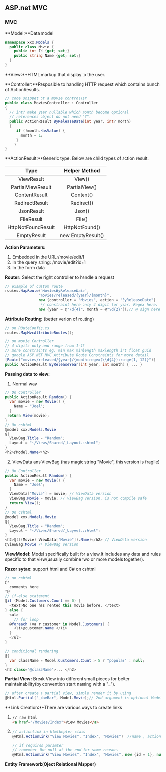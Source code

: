 ## ASP.net MVC

### MVC

**Model:**Data model

```c#
namespace xxx.Models {
  public class Movie {
    public int Id {get; set;}
    public string Name {get; set;}
  }
}
```

**View:**HTML markup that display to the user.

**Controller:**Resposible to handling HTTP request which contains bunch of ActionResults.

```c#
// code snippet of a movie controller
public class MoviesController : Controller
{
  // int? make year nullable which month become optional
  // references object do not need "?".
  public ActionResult ByReleaseDate(int year, int? month)
  {
     if (!month.HasValue) {
       month = 1;
     }
	}
}
```

**ActionResult:**Generic type. Below are child types of action result.

|        Type        |   Helper Method   |
| :----------------: | :---------------: |
|     ViewResult     |      View()       |
| PartialViewResult  |   PartialView()   |
|   ContentResult    |     Content()     |
|   RedirectResult   |    Redirect()     |
|     JsonResult     |      Json()       |
|     FileResult     |      File()       |
| HttpNotFoundResult |  HttpNotFound()   |
|    EmptyResult     | new EmptyResult() |

**Action Parameters:**

1. Embedded in the URL:/movie/edit/1
2. In the query string: /movie/edit?id=1
3. In the form data

**Router:** Select the right controller to handle a request

```c#
// example of custom route
routes.MapRoute("MoviesByReleaseDate",
               "movies/released/{year}/{month}",
               new {controller = "Movies", action = "ByReleaseDate"}
                // constraint here only 4 digit for year. Regex here.
               new {year = @"\d{4}", month = @"\d{2}"});// @ sign here to avoid double \\
```

**Attribute Routing:** (better verion of routing)

```c#
// on ROuteConfig.cs
routes.MapMvcAttributeRoutes();

// on movie Controller
// 4 digits only and range from 1-12
// more constraints eg. min max minlength maxlength int float guid
// google ASP.NET MVC Attribute Route Constraints for more detail
[Route("movies/released/{year}/{month:regex(\\d{4}):range(1, 12)}")]
public ActionResult ByReleaseYear(int year, int month) { ... }
```

**Passing data to view:**

1. Normal way

```c#
// On Controller
public ActionResult Random() {
  var movie = new Movie() {
    Name = "Joel";
  }
 return View(movie);
}
// On cshtml
@model xxx.Models.Movie
@{
  ViewBag.Title = "Random";
  Layout = "~/Views/Shared/_Layout.cshtml";
}
<h2>@Model.Name</h2>
```

2. ViewData ans ViewBag (has magic string "Movie", this version is fragile)

```c#
// On Controller
public ActionResult Random() {
  var movie = new Movie() {
    Name = "Joel";
  }
  ViewData["Movie"] = movie; // ViewData version
  ViewBag.Movie = movie; // ViewBag version, is not compile safe
  return View();
}
// On cshtml
@model xxx.Models.Movie
@{
  ViewBag.Title = "Random";
  Layout = "~/Views/Shared/_Layout.cshtml";
}
<h2>@(((Movie) ViewData["Movie"]).Name)</h2> // ViewData version
@ViewBag.Movie // ViewBag version
```

**ViewModel:** Model specifically built for a view.It includes any data and rules specific to that view(usually combine two or more models together).

**Razor sytax:** support html and C# on cshtml

```c#
// on cshtml
@*
  comments here
*@
// if-else statement
@if (Model.Customers.Count == 0) {
  <text>No one has rented this movie before. </text>
} else {
  <ul>
    // for loop
  @foreach (va r customer in Model.Customers) {
  	<li>@customer.Name </li>
  }
  </ul>
}

// conditional rendering
@{
  var className = Model.Customers.Count > 5 ? "popular" : null;
}
<h2 class="@className">... </h2>
```

**Partial View:** Break View into different small pieces for better maintainability(by convention start naming with a "_").

```c#
// after create a partial view, simple render it by using
@Html.Partial("_NavBar", Model.Movie);// 2nd argument is optional Model passing
```

**Link Creation:**There are various ways to create links

1. ```html
   // raw html
   <a href="/Movies/Index">View Movies</a>
   ```

2. ```c#
   // actionLink in htmlhepler class
   @Html.ActionLink("View Movies", "Index", "Movies"); //name , action , model
   
   // if requires paramter
   // remember the null at the end for some reason.
   @Html.ActionLink("View Movies", "Index", "Movies", new {id = 1}, null); 
   ```

**Entity Framework(Oject Relational Mapper)**

